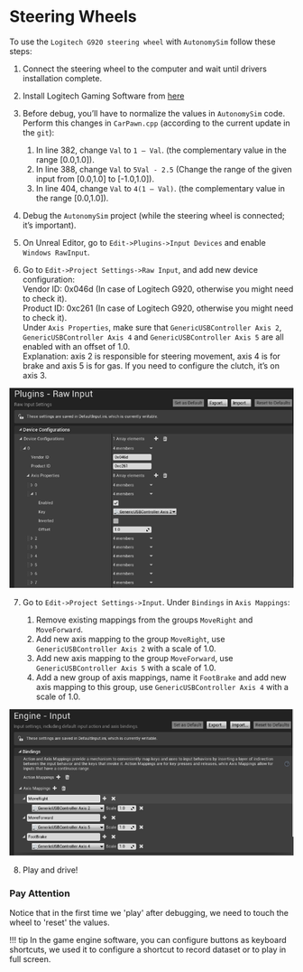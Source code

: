 # Steering Wheels

To use the `Logitech G920 steering wheel` with `AutonomySim` follow these steps:

1. Connect the steering wheel to the computer and wait until drivers installation complete.

2. Install Logitech Gaming Software from [here](http://support.logitech.com/en_us/software/lgs)

3. Before debug, you’ll have to normalize the values in `AutonomySim` code. Perform this changes in `CarPawn.cpp` (according to the current update in the `git`):

   1. In line 382, change `Val` to `1 – Val`. (the complementary value in the range [0.0,1.0]).
   2. In line 388, change `Val` to `5Val - 2.5` (Change the range of the given input from [0.0,1.0] to [-1.0,1.0]).
   3. In line 404, change `Val` to `4(1 – Val)`. (the complementary value in the range [0.0,1.0]).
 
4. Debug the `AutonomySim` project (while the steering wheel is connected; it’s important).

5. On Unreal Editor, go to `Edit->Plugins->Input Devices` and enable `Windows RawInput`.

6. Go to `Edit->Project Settings->Raw Input`, and add new device configuration:  
  Vendor ID: 0x046d (In case of Logitech G920, otherwise you might need to check it).  
  Product ID: 0xc261 (In case of Logitech G920, otherwise you might need to check it).  
  Under `Axis Properties`, make sure that `GenericUSBController Axis 2`, `GenericUSBController Axis 4` and `GenericUSBController Axis 5` are all enabled with an offset of 1.0.  
  Explanation: axis 2 is responsible for steering movement, axis 4 is for brake and axis 5 is for gas. If you need to configure the clutch, it’s on axis 3.
  
  ![steering_wheel](images/steering_wheel_instructions_1.png)

7. Go to `Edit->Project Settings->Input`. Under `Bindings` in `Axis Mappings`:

   1. Remove existing mappings from the groups `MoveRight` and `MoveForward`.
   2. Add new axis mapping to the group `MoveRight`, use `GenericUSBController Axis 2` with a scale of 1.0.
   3. Add new axis mapping to the group `MoveForward`, use `GenericUSBController Axis 5` with a scale of 1.0.
   4. Add a new group of axis mappings, name it `FootBrake` and add new axis mapping to this group, use `GenericUSBController Axis 4` with a scale of 1.0.
  
  ![steering_wheel](images/steering_wheel_instructions_2.png)
  
8. Play and drive!

### Pay Attention

Notice that in the first time we 'play' after debugging, we need to touch the wheel to 'reset' the values. 

!!! tip
  In the game engine software, you can configure buttons as keyboard shortcuts, we used it to configure a shortcut to record dataset or to play in full screen.
